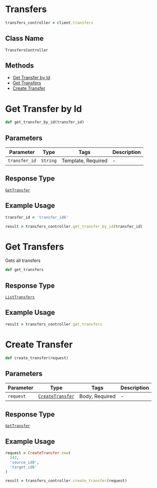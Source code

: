 # Transfers

```ruby
transfers_controller = client.transfers
```

## Class Name

`TransfersController`

## Methods

* [Get Transfer by Id](../../doc/controllers/transfers.md#get-transfer-by-id)
* [Get Transfers](../../doc/controllers/transfers.md#get-transfers)
* [Create Transfer](../../doc/controllers/transfers.md#create-transfer)


# Get Transfer by Id

```ruby
def get_transfer_by_id(transfer_id)
```

## Parameters

| Parameter | Type | Tags | Description |
|  --- | --- | --- | --- |
| `transfer_id` | `String` | Template, Required | - |

## Response Type

[`GetTransfer`](../../doc/models/get-transfer.md)

## Example Usage

```ruby
transfer_id = 'transfer_id6'

result = transfers_controller.get_transfer_by_id(transfer_id)
```


# Get Transfers

Gets all transfers

```ruby
def get_transfers
```

## Response Type

[`ListTransfers`](../../doc/models/list-transfers.md)

## Example Usage

```ruby
result = transfers_controller.get_transfers
```


# Create Transfer

```ruby
def create_transfer(request)
```

## Parameters

| Parameter | Type | Tags | Description |
|  --- | --- | --- | --- |
| `request` | [`CreateTransfer`](../../doc/models/create-transfer.md) | Body, Required | - |

## Response Type

[`GetTransfer`](../../doc/models/get-transfer.md)

## Example Usage

```ruby
request = CreateTransfer.new(
  242,
  'source_id0',
  'target_id6'
)

result = transfers_controller.create_transfer(request)
```

